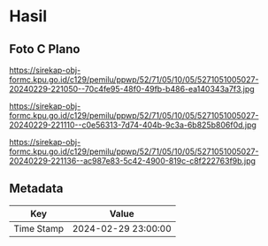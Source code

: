 # Hasil

## Foto C Plano

https://sirekap-obj-formc.kpu.go.id/c129/pemilu/ppwp/52/71/05/10/05/5271051005027-20240229-221050--70c4fe95-48f0-49fb-b486-ea140343a7f3.jpg

https://sirekap-obj-formc.kpu.go.id/c129/pemilu/ppwp/52/71/05/10/05/5271051005027-20240229-221110--c0e56313-7d74-404b-9c3a-6b825b806f0d.jpg

https://sirekap-obj-formc.kpu.go.id/c129/pemilu/ppwp/52/71/05/10/05/5271051005027-20240229-221136--ac987e83-5c42-4900-819c-c8f222763f9b.jpg


## Metadata

| Key        | Value               |
| ---------- | ------------------- |
| Time Stamp | 2024-02-29 23:00:00 |




